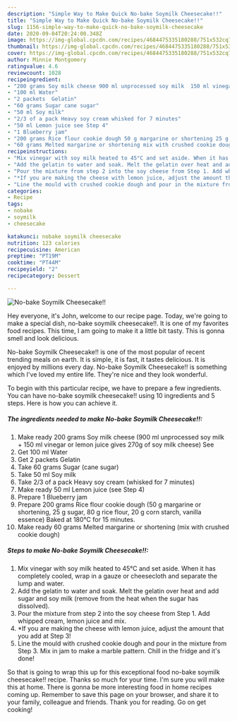 ```yaml
---
description: "Simple Way to Make Quick No-bake Soymilk Cheesecake!!"
title: "Simple Way to Make Quick No-bake Soymilk Cheesecake!!"
slug: 1156-simple-way-to-make-quick-no-bake-soymilk-cheesecake
date: 2020-09-04T20:24:00.348Z
image: https://img-global.cpcdn.com/recipes/4684475335180288/751x532cq70/no-bake-soymilk-cheesecake-recipe-main-photo.jpg
thumbnail: https://img-global.cpcdn.com/recipes/4684475335180288/751x532cq70/no-bake-soymilk-cheesecake-recipe-main-photo.jpg
cover: https://img-global.cpcdn.com/recipes/4684475335180288/751x532cq70/no-bake-soymilk-cheesecake-recipe-main-photo.jpg
author: Minnie Montgomery
ratingvalue: 4.6
reviewcount: 1028
recipeingredient:
- "200 grams Soy milk cheese 900 ml unprocessed soy milk  150 ml vinegar or lemon juice gives 270g of soy milk cheese See"
- "100 ml Water"
- "2 packets  Gelatin"
- "60 grams Sugar cane sugar"
- "50 ml Soy milk"
- "2/3 of a pack Heavy soy cream whisked for 7 minutes"
- "50 ml Lemon juice see Step 4"
- "1 Blueberry jam"
- "200 grams Rice flour cookie dough 50 g margarine or shortening 25 g sugar 80 g rice flour 20 g corn starch vanilla essence Baked at 180C for 15 minutes"
- "60 grams Melted margarine or shortening mix with crushed cookie dough"
recipeinstructions:
- "Mix vinegar with soy milk heated to 45°C and set aside. When it has completely cooled, wrap in a gauze or cheesecloth and separate the lump and water."
- "Add the gelatin to water and soak. Melt the gelatin over heat and add sugar and soy milk (remove from the heat when the sugar has dissolved)."
- "Pour the mixture from step 2 into the soy cheese from Step 1. Add whipped cream, lemon juice and mix."
- "*If you are making the cheese with lemon juice, adjust the amount that you add at Step 3!"
- "Line the mould with crushed cookie dough and pour in the mixture from Step 3. Mix in jam to make a marble pattern. Chill in the fridge and it&#39;s done!"
categories:
- Recipe
tags:
- nobake
- soymilk
- cheesecake

katakunci: nobake soymilk cheesecake 
nutrition: 123 calories
recipecuisine: American
preptime: "PT19M"
cooktime: "PT44M"
recipeyield: "2"
recipecategory: Dessert

---
```



![No-bake Soymilk Cheesecake!!](https://img-global.cpcdn.com/recipes/4684475335180288/751x532cq70/no-bake-soymilk-cheesecake-recipe-main-photo.jpg)

Hey everyone, it's John, welcome to our recipe page. Today, we're going to make a special dish, no-bake soymilk cheesecake!!. It is one of my favorites food recipes. This time, I am going to make it a little bit tasty. This is gonna smell and look delicious.



No-bake Soymilk Cheesecake!! is one of the most popular of recent trending meals on earth. It is simple, it is fast, it tastes delicious. It is enjoyed by millions every day. No-bake Soymilk Cheesecake!! is something which I've loved my entire life. They're nice and they look wonderful.


To begin with this particular recipe, we have to prepare a few ingredients. You can have no-bake soymilk cheesecake!! using 10 ingredients and 5 steps. Here is how you can achieve it.

<!--inarticleads1-->

##### The ingredients needed to make No-bake Soymilk Cheesecake!!:

1. Make ready 200 grams Soy milk cheese (900 ml unprocessed soy milk + 150 ml vinegar or lemon juice gives 270g of soy milk cheese) See
1. Get 100 ml Water
1. Get 2 packets  Gelatin
1. Take 60 grams Sugar (cane sugar)
1. Take 50 ml Soy milk
1. Take 2/3 of a pack Heavy soy cream (whisked for 7 minutes)
1. Make ready 50 ml Lemon juice (see Step 4)
1. Prepare 1 Blueberry jam
1. Prepare 200 grams Rice flour cookie dough (50 g margarine or shortening, 25 g sugar, 80 g rice flour, 20 g corn starch, vanilla essence) Baked at 180°C for 15 minutes.
1. Make ready 60 grams Melted margarine or shortening (mix with crushed cookie dough)




<!--inarticleads2-->

##### Steps to make No-bake Soymilk Cheesecake!!:

1. Mix vinegar with soy milk heated to 45°C and set aside. When it has completely cooled, wrap in a gauze or cheesecloth and separate the lump and water.
1. Add the gelatin to water and soak. Melt the gelatin over heat and add sugar and soy milk (remove from the heat when the sugar has dissolved).
1. Pour the mixture from step 2 into the soy cheese from Step 1. Add whipped cream, lemon juice and mix.
1. *If you are making the cheese with lemon juice, adjust the amount that you add at Step 3!
1. Line the mould with crushed cookie dough and pour in the mixture from Step 3. Mix in jam to make a marble pattern. Chill in the fridge and it&#39;s done!




So that is going to wrap this up for this exceptional food no-bake soymilk cheesecake!! recipe. Thanks so much for your time. I'm sure you will make this at home. There is gonna be more interesting food in home recipes coming up. Remember to save this page on your browser, and share it to your family, colleague and friends. Thank you for reading. Go on get cooking!
